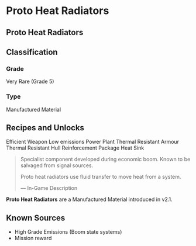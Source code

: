 # Proto Heat Radiators
##  Proto Heat Radiators

## Classification

### Grade

Very Rare (Grade 5)

### Type

Manufactured Material

## Recipes and Unlocks

Efficient Weapon
 Low emissions Power Plant
 Thermal Resistant Armour
 Thermal Resistant Hull Reinforcement Package
 Heat Sink

> 
> 
> Specialist component developed during economic boom. Known to be salvaged from signal sources.
> 
> Proto heat radiators use fluid transfer to move heat from a system.
> 
> 
> — In-Game Description
> 

**Proto Heat Radiators** are a Manufactured Material introduced in v2.1.

## Known Sources

- High Grade Emissions (Boom state systems)
- Mission reward